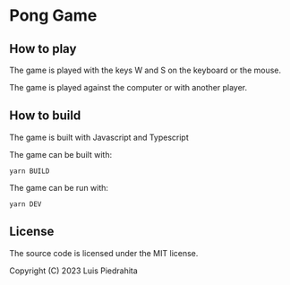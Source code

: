 # Pong Game

## How to play

The game is played with the keys W and S on the keyboard or the mouse.

The game is played against the computer or with another player.

## How to build

The game is built with Javascript and Typescript

The game can be built with:

    yarn BUILD

The game can be run with:

    yarn DEV

## License

The source code is licensed under the MIT license.

Copyright (C) 2023 Luis Piedrahita
